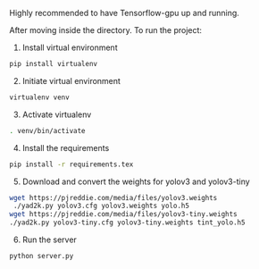 Highly recommended to have Tensorflow-gpu up and running.

After moving inside the directory. To run the project:

1. Install virtual environment
```bash
pip install virtualenv
```

2. Initiate virtual environment
```bash
virtualenv venv
```

3. Activate virtualenv
```bash
. venv/bin/activate
```

4. Install the requirements
```bash
pip install -r requirements.tex
```

5. Download and convert the weights for yolov3 and yolov3-tiny
```bash
wget https://pjreddie.com/media/files/yolov3.weights
 ./yad2k.py yolov3.cfg yolov3.weights yolo.h5  
wget https://pjreddie.com/media/files/yolov3-tiny.weights
./yad2k.py yolov3-tiny.cfg yolov3-tiny.weights tint_yolo.h5
```

6. Run the server
```bash
python server.py
```

